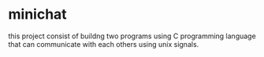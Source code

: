 # minichat

this project consist of buildng two programs using C programming language that can communicate with each others using unix signals.
